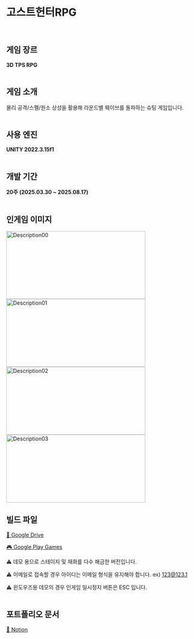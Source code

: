 # 고스트헌터RPG
<br>

## 게임 장르
**3D TPS RPG**
<br><br>

## 게임 소개
물리 공격/스펠/원소 상성을 활용해 라운드별 웨이브를 돌파하는 슈팅 게임입니다.
<br><br>

## 사용 엔진
**UNITY 2022.3.15f1**
<br><br>

## 개발 기간
**20주 (2025.03.30 ~ 2025.08.17)**
<br><br>

## 인게임 이미지
<img width="368.64" height="180" alt="Description00" src="https://github.com/user-attachments/assets/843a82ae-b206-433c-a8cb-c302ce11e862" />
<img width="368.64" height="180" alt="Description01" src="https://github.com/user-attachments/assets/5a12fb39-c5c9-4da7-8079-f31522d0897d" />
<img width="368.64" height="180" alt="Description02" src="https://github.com/user-attachments/assets/eaae1f48-6ff4-4d31-b69a-bf35c0d8f13e" />
<img width="368.64" height="180" alt="Description03" src="https://github.com/user-attachments/assets/86040877-0a34-4ff5-86cb-aaac21354c6d" />

<br>

## 빌드 파일
[📁 Google Drive](https://drive.google.com/drive/folders/1MbMq7kMcM522uGVxgy5OxMhocLUM3t-k?usp=drive_link)

[🎮 Google Play Games](https://play.google.com/apps/internaltest/4701449806023983690)

⚠️ 데모 용으로 스테이지 및 재화를 다수 해금한 버전입니다.

⚠️ 이메일로 접속할 경우 아이디는 이메일 형식을 유지해야 합니다. ex) 123@123.1

⚠️ 윈도우즈용 데모의 경우 인게임 일시정지 버튼은 ESC 입니다.
<br><br>

## 포트폴리오 문서
[📄 Notion](https://bohem026.notion.site/RPG-25a3cbfc479280838cebc5dbab2d9f66?pvs=143)
